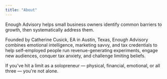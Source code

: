 ```yaml
---
title: "About"
---
```


Enough Advisory helps small business owners identify common barriers to growth, then systematically address them.

Founded by Catherine Cusick, EA in Austin, Texas, Enough Advisory combines emotional intelligence, marketing savvy, and tax credentials to help self-employed people run revenue-generating experiments, engage new audiences, conquer tax anxiety, and challenge limiting beliefs. 

If you've hit a limit as a solopreneur — physical, financial, emotional, or all three — you're not alone.